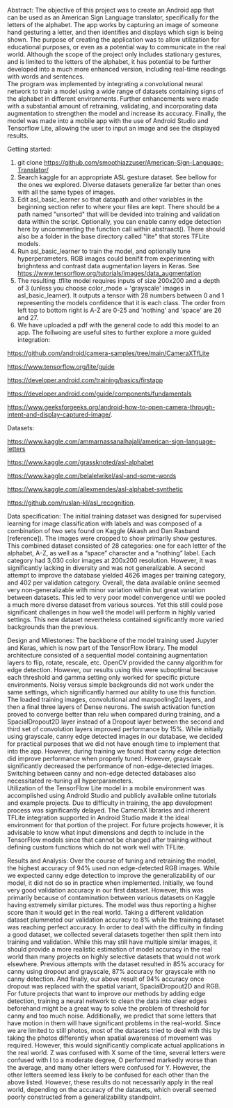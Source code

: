 Abstract: 
The objective of this project was to create an Android app that can be used as an American Sign Language translator, specifically for the letters of the alphabet. The app works by capturing an image of someone hand gesturing a letter, and then identifies and displays which sign is being shown. The purpose of creating the application was to allow utilization for educational purposes, or even as a potential way to communicate in the real world. Although the scope of the project only includes stationary gestures, and is limited to the letters of the alphabet, it has potential to be further developed into a much more enhanced version, including real-time readings with words and sentences.  
The program was implemented by integrating a convolutional neural network to train a model using a wide range of datasets containing signs of the alphabet in different environments. Further enhancements were made with a substantial amount of retraining, validating, and incorporating data augmentation to strengthen the model and increase its accuracy. Finally, the model was made into a mobile app with the use of Android Studio and Tensorflow Lite, allowing the user to input an image and see the displayed results.  
 
Getting started: 
1) git clone https://github.com/smoothjazzuser/American-Sign-Language-Translator/
2) Search kaggle for an appropriate ASL gesture dataset. See bellow for the ones we explored. Diverse datasets generalize far better than ones with all the same types of images. 
3) Edit asl_basic_learner so that datapath and other variables in the beginning section refer to where your files are kept. There should be a path named "unsorted" that will be devided into training and validation data within the script. Optionally, you can enable canny edge detection here by uncommenting the function call within abstraact(). There should also be a folder in the base directory called "lite" that stores TFLite models.
4) Run asl_basic_learner to train the model, and optionally tune hyperperameters. RGB images could benifit from experimenting with brighntess and contrast data augmentation layers in Keras. See https://www.tensorflow.org/tutorials/images/data_augmentation
5) The resulting .tflite model requires inputs of size 200x200 and a depth of 3 (unless you choose color_mode = 'grayscale' images in asl_basic_learner). It outputs a tensor with 28 numbers between 0 and 1 representing the models confidence that it is each class. The order from left top to bottom right is A-Z are 0-25 and 'nothing' and 'space' are 26 and 27. 
6) We have uploaded a pdf with the general code to add this model to an app. The follwoing are useful sites to further explore a more guided integration:

https://github.com/android/camera-samples/tree/main/CameraXTfLite

https://www.tensorflow.org/lite/guide

https://developer.android.com/training/basics/firstapp

https://developer.android.com/guide/components/fundamentals

https://www.geeksforgeeks.org/android-how-to-open-camera-through-intent-and-display-captured-image/.

Datasets:

https://www.kaggle.com/ammarnassanalhajali/american-sign-language-letters

https://www.kaggle.com/grassknoted/asl-alphabet

https://www.kaggle.com/belalelwikel/asl-and-some-words

https://www.kaggle.com/allexmendes/asl-alphabet-synthetic

https://github.com/ruslan-kl/asl_recognition.
 
Data specification: 
The initial training dataset was designed for supervised learning for image classification with labels and was composed of a combination of two sets found on Kaggle (Akash and Dan Rasband [reference]). The images were cropped to show primarily show gestures. This combined dataset consisted of 28 categories: one for each letter of the alphabet, A-Z, as well as a “space” character and a “nothing” label. Each category had 3,030 color images at 200x200 resolution. However, it was significantly lacking in diversity and was not generalizable. A second attempt to improve the database yielded 4626 images per training category, and 402 per validation category. Overall, the data available online seemed very non-generalizable with minor variation within but great variation between datasets. This led to very poor model convergence until we pooled a much more diverse dataset from various sources. Yet this still could pose significant challenges in how well the model will perform in highly varied settings. This new dataset nevertheless contained significantly more varied backgrounds than the previous.  

Design and Milestones: 
The backbone of the model training used Jupyter and Keras, which is now part of the TensorFlow library. The model architecture consisted of a sequential model containing augmentation layers to flip, rotate, rescale, etc. OpenCV provided the canny algorithm for edge detection. However, our results using this were suboptimal because each threshold and gamma setting only worked for specific picture environments. Noisy versus simple backgrounds did not work under the same settings, which significantly harmed our ability to use this function. The loaded training images, convolutional and maxpooling2d layers, and then a final three layers of Dense neurons. The swish activation function proved to converge better than relu when compared during training, and a SpacialDropout2D layer instead of a Dropout layer between the second and third set of convolution layers improved performance by 15%. While initially using grayscale, canny edge detected images in our database, we decided for practical purposes that we did not have enough time to implement that into the app. However, during training we found that canny edge detection did improve performance when properly tuned. However, grayscale significantly decreased the performance of non-edge-detected images. Switching between canny and non-edge detected databases also necessitated re-tuning all hyperparameters.  
Utilization of the TensorFlow Lite model in a mobile environment was accomplished using Android Studio and publicly available online tutorials and example projects. Due to difficulty in training, the app development process was significantly delayed. The CameraX libraries and inherent TFLite integration supported in Android Studio made it the ideal environment for that portion of the project. For future projects however, it is advisable to know what input dimensions and depth to include in the TensorFlow models since that cannot be changed after training without defining custom functions which do not work well with TFLite. 

Results and Analysis: 
Over the course of tuning and retraining the model, the highest accuracy of 94% used non edge-detected RGB images. While we expected canny edge detection to improve the generalizability of our model, it did not do so in practice when implemented. Initially, we found very good validation accuracy in our first dataset. However, this was primarily because of contamination between various datasets on Kaggle having extremely similar pictures. The model was thus reporting a higher score than it would get in the real world. Taking a different validation dataset plummeted our validation accuracy to 8% while the training dataset was reaching perfect accuracy. In order to deal with the difficulty in finding a good dataset, we collected several datasets together then split them into training and validation. While this may still have multiple similar images, it should provide a more realistic estimation of model accuracy in the real world than many projects on highly selective datasets that would not work elsewhere. Previous attempts with the dataset resulted in 85% accuracy for canny using dropout and grayscale, 87% accuracy for grayscale with no canny detection. And finally, our above result of 94% accuracy once dropout was replaced with the spatial variant, SpacialDropout2D and RGB. For future projects that want to improve our methods by adding edge detection, training a neural network to clean the data into clear edges beforehand might be a great way to solve the problem of threshold for canny and too much noise. Additionally, we predict that some letters that have motion in them will have significant problems in the real-world. Since we are limited to still photos, most of the datasets tried to deal with this by taking the photos differently when spatial awareness of movement was required. However, this would significantly complicate actual applications in the real world. Z was confused with X some of the time, several letters were confused with I to a moderate degree, O performed markedly worse than the average, and many other letters were confused for Y. However, the other letters seemed less likely to be confused for each other than the above listed. However, these results do not necessarily apply in the real world, depending on the accuracy of the datasets, which overall seemed poorly constructed from a generalizability standpoint.  
